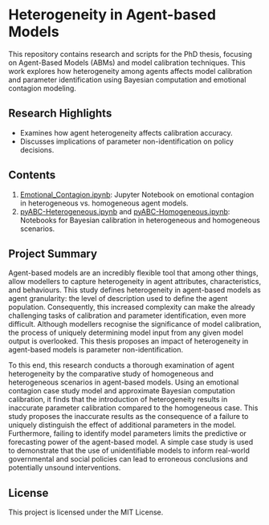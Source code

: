 # Heterogeneity in Agent-based Models 
This repository contains research and scripts for the PhD thesis, focusing on Agent-Based Models (ABMs) and model calibration techniques. This work explores how heterogeneity among agents affects model calibration and parameter identification using Bayesian computation and emotional contagion modeling.

## Research Highlights
- Examines how agent heterogeneity affects calibration accuracy.
- Discusses implications of parameter non-identification on policy decisions.

## Contents
1. [Emotional_Contagion.ipynb]([https://www.example.com](https://github.com/deborah-O/PhD-Data-Analytics-and-Society/blob/main/Emotional_Contagion.ipynb)): Jupyter Notebook on emotional contagion in heterogeneous vs. homogeneous agent models.
2. [pyABC-Heterogeneous.ipynb](https://github.com/deborah-O/PhD-Data-Analytics-and-Society/blob/main/pyABC-Heterogeneous.ipynb) and [pyABC-Homogeneous.ipynb](https://github.com/deborah-O/PhD-Data-Analytics-and-Society/blob/main/pyABC-Homogeneous.ipynb): Notebooks for Bayesian calibration in heterogeneous and homogeneous scenarios.

## Project Summary
Agent-based models are an incredibly flexible tool that among other things, allow modellers to capture heterogeneity in agent attributes, characteristics, and behaviours. This study defines heterogeneity in agent-based models as agent granularity: the level of description used to define the agent population. Consequently, this increased complexity can make the already challenging tasks of calibration and parameter identification, even more difficult. Although modellers recognise the significance of model calibration, the process of uniquely determining model input from any given model output is overlooked. This thesis proposes an impact of heterogeneity in agent-based models is parameter non-identification.
 
To this end, this research conducts a thorough examination of agent heterogeneity by the comparative study of homogeneous and heterogeneous scenarios in agent-based models. Using an emotional contagion case study model and approximate Bayesian computation calibration, it finds that the introduction of heterogeneity results in inaccurate parameter calibration compared to the homogeneous case. This study proposes the inaccurate results as the consequence of a failure to uniquely distinguish the effect of additional parameters in the model. Furthermore, failing to identify model parameters limits the predictive or forecasting power of the agent-based model. A simple case study is used to demonstrate that the use of unidentifiable models to inform real-world governmental and social policies can lead to erroneous conclusions and potentially unsound interventions.
 
## License
This project is licensed under the MIT License.
